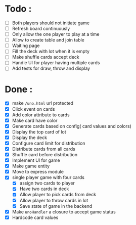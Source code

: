 # Todo :

- [ ] Both players should not initiate game
- [ ] Refresh board continuously
- [ ] Only allow the one player to play at a time
- [ ] Allow to create table and join table
- [ ] Waiting page
- [ ] Fill the deck with lot when it is empty
- [ ] Make shuffle cards accept deck
- [ ] Handle UI for player having multiple cards
- [ ] Add tests for draw, throw and display

# Done :

- [x] make `/uno.html` url protected
- [x] Click event on cards
- [x] Add color attribute to cards
- [x] Make card have color
- [x] Generate cards based on config( card values and colors)
- [x] Display the top card of lot
- [x] Display the deck
- [x] Configure card limit for distribution
- [x] Distribute cards from all cards
- [x] Shuffle card before distribution
- [x] Implement UI for game
- [x] Make game entity
- [x] Move to express module
- [x] single player game with four cards
  - [x] assign two cards to player
  - [x] Have two cards in deck
  - [x] Allow player to pick cards from deck
  - [x] Allow player to throw cards in lot
  - [x] Save state of game in the backend

- [x] Make `unoHandler` a closure to accept game status
- [x] Hardcode card values
